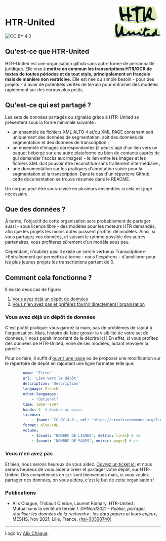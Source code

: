 <img src="https://raw.githubusercontent.com/HTR-United/htr-united.github.io/master/assets/images/logo_htr-united.png" width=150 align=right>

HTR-United
=========

![CC BY 4.0](https://img.shields.io/badge/license-CC--BY-lightgrey)

## Qu'est-ce que HTR-United

HTR-United est une organisation github sans autre forme de personnalité juridique. Elle vise à **mettre en commun les transcriptions HTR/OCR de textes de toutes périodes et de tout style, principalement en français mais de manière non restricive**. Elle est née du simple besoin - pour des projets - d'avoir de potentiels vérités de terrain pour entraîner des modèles rapidement sur des corpus plus petits.

## Qu'est-ce qui est partagé ?

Les sets de données partagés ou signalés grâce à HTR-United se présentent sous la forme minimale suivante : 
- un ensemble de fichiers XML ALTO 4 et/ou XML PAGE contenant soit uniquement des données de segmentation, soit des données de segmentation et des données de transcription ;
- un ensemble d'images correspondantes (il peut s'agir d'un lien vers un paquet hébergé sur une autre plateforme ou bien de contacts auprès de qui demander l'accès aux images) - le lien entre les images et les fichiers XML doit pouvoir être reconstitué sans traitement intermédiaire ;
- une documentation sur les pratiques d'annotation suivie pour la segmentation et la transcription. Dans le cas d'un répertoire Github, cette documentation se trouve résumée dans le README.

Un corpus peut être sous-divisé en plusieurs ensembles si cela est jugé nécessaire. 

## Que des données ?

À terme, l'objectif de cette organisation sera probablement de partager aussi - sous licence libre - des modèles pour les moteurs HTR demandés, afin que les projets les moins dotés puissent profiter de modèles. Ainsi, si vous partagez vos données, et suivant le rythme possible des autres partenaires, vous profiterez sûrement d'un modèle sous peu.

Cependant, n'oubliez pas: il existe un cercle vertueux Transcription<->Entraînement qui permettra à terme - nous l'espérons - d'améliorer pour les plus jeunes projets les transcriptions partant de 0.

## Comment cela fonctionne ?

Il existe deux cas de figure:

1. [Vous avez déjà un dépôt de données](#vous-avez-déjà-un-dépôt-de-données)  
2. [Vous n'en avez pas et préférez fournir directement l'organisation](#vous-nen-avez-pas)
    
### Vous avez déjà un dépôt de données

C'est plutôt pratique: vous gardez la main, pas de problèmes de rajout à l'organisation. Mais, histoire de faire grossir la visibilité de votre set de données, il nous parait important de le décrire ici ! En effet, si vous profitez des données de HTR-United, voire de ses modèles, autant renvoyer la pareille. 

Pour ce faire, il suffit d'[ouvrir une issue](https://github.com/HTR-United/htr-united/issues/new) ou de proposer une modification sur le répertoire de dépôt en rajoutant une ligne formatée telle que:

```yaml
        name: "Titre"
        url: 'Lien vers le dépôt'
        description: 'Description'
        language: French
        other-languages:
            - "Optionel"
        time: 1800--1897
        hands: 5  # Nombre de mains
        license:
            - {name: 'CC-BY 4.0', url: 'https://creativecommons.org/licenses/by/4.0/'} # Vous pouvez bien sûr changer la licence
        format: Alto-XML
        volume:
            - {count: "NOMBRE DE LIGNES", metric: lines} # ou
            - {count: "NOMBRE DE PAGES", metric: pages} # ou
```

### Vous n'en avez pas

Et bien, nous serons heureux de vous aidez. [Ouvrez un ticket ici](https://github.com/HTR-United/htr-united/issues/new) et nous serons heureux de vous aider à créer et partager votre dépôt, sur HTR-United. Des compétences en `git` sont bienvenues mais, si vous voulez partager des données, on vous aidera, c'est le but de cette organisation !


### Publications

- Alix Chagué, Thibault Clérice, Laurent Romary. HTR-United : Mutualisons la vérité de terrain !. *DHNord2021 - Publier, partager, réutiliser les données de la recherche : les data papers et leurs enjeux*, MESHS, Nov 2021, Lille, France. [⟨hal-03398740⟩](https://hal.inria.fr/hal-03398740v1)


---

Logo by [Alix Chagué](https://alix-tz.github.io).
